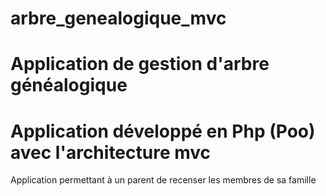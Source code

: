 # arbre_genealogique_mvc
# Application de gestion d'arbre généalogique
# Application développé en Php (Poo) avec l'architecture mvc
Application permettant à un parent de recenser les membres de sa famille
